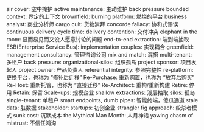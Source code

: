 air cover: 空中掩护
active maintenance: 主动维护
back pressure
bounded context: 界定的上下文
brownfield:
burning platform: 燃烧的平台
business analyst: 商业分析师
cargo cult: 货物崇拜
concorde fallacy: 协和式谬误
continuous delivery
cycle time: 
delivery contention: 交付冲突
elephant in the room: 显而易见而又没人愿意讨论的问题
end-to-end extraction: 端到端抽取
ESB(Enterprise Service Bus): 
implementation couples: 实现耦合
greenfield: 
management consultancy: 管理咨询公司
mix and match: 混搭 
multi-tenant: 多租户
back pressure: 
organizational-silos: 组织孤岛
project sponsor: 项目发起人
project owner: 产品负责人
referential integrity: 参照完整性
re-platform: 更换平台，也称为 “修补后迁移”
Re-Purchase: 重新购置，也称为 “放弃后购买”
Re-Host: 重新托管，也称为 “直接迁移”
Re-Architect: 重构/重新构建
Retire: 停用
Retain: 保留
Scale-ups: 规模企业
shallow extractions: 浅层抽取
silos: 孤岛
single-tenant: 单租户
smart endpoints, dumb pipes: 智能终端，傻瓜通道
stale data: 脏数据
stakeholder: 
startups: 初创企业
strangler fig approach: 绞杀者模式
sunk cost: 沉默成本
the Mythical Man Month: 人月神话
yawing chasm of mistrust: 不信任鸿沟